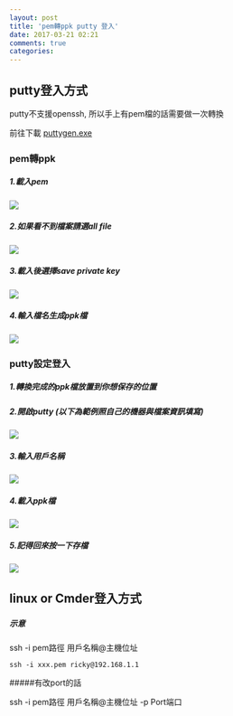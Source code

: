 ```yaml
---
layout: post
title: 'pem轉ppk putty 登入'
date: 2017-03-21 02:21
comments: true
categories: 
---
```

## putty登入方式
putty不支援openssh, 所以手上有pem檔的話需要做一次轉換

前往下載
[puttygen.exe](http://www.chiark.greenend.org.uk/~sgtatham/putty/latest.html) 

### pem轉ppk
##### 1.載入pem
<img src="http://imagehosting.rickyfun.net/2017/m03-a01.jpg">

##### 2.如果看不到檔案請選all file
<img src="http://imagehosting.rickyfun.net/2017/m03-a02.jpg">

##### 3.載入後選擇save private key
<img src="http://imagehosting.rickyfun.net/2017/m03-a03.jpg">

#####  4.輸入檔名生成ppk檔
<img src="http://imagehosting.rickyfun.net/2017/m03-a04.jpg">

### putty設定登入

##### 1.轉換完成的ppk檔放置到你想保存的位置

##### 2.開啟putty (以下為範例照自己的機器與檔案資訊填寫)
<img src="http://imagehosting.rickyfun.net/2017/m03-b01.jpg">

##### 3.輸入用戶名稱
<img src="http://imagehosting.rickyfun.net/2017/m03-b02.jpg">

##### 4.載入ppk檔
<img src="http://imagehosting.rickyfun.net/2017/m03-b03.jpg">

##### 5.記得回來按一下存檔
<img src="http://imagehosting.rickyfun.net/2017/m03-b04.jpg">


## linux or Cmder登入方式
##### 示意

ssh -i pem路徑 用戶名稱@主機位址

`ssh -i xxx.pem ricky@192.168.1.1`

#####有改port的話

ssh -i pem路徑 用戶名稱@主機位址 -p Port端口
